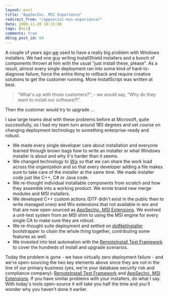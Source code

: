 ```yaml
---
layout: post
title: "AppSecInc. MSI Experience"
redirect_from: "/appsecinc-msi-experience/"
date: 2009-11-20 18:15:00
tags: [msi]
comments: true
dblog_post_id: 64
---
```

A couple of years ago [we](https://web.archive.org/web/20131111165225/https://www.appsecinc.com/) used to have a really big problem with Windows installers. We had one guy writing InstallShield installers and a bunch of components thrown at him with the usual "just install these, please". As a result, almost every single deployment ran into some kind of hard-to-diagnose failure, force the entire thing to rollback and require creative solutions to get the customer running. More InstallScript was written at best.

> "What's up with those customers?", - we would say, "Why do they want to install our software?!".

Then the customer would try to upgrade ...

I saw large teams deal with these problems before at Microsoft, quite successfully, so I had my team turn around 180 degrees and set course on changing deployment technology to something enterprise-ready and robust.

- We made every single developer care about installation and everyone learned through brown bags how to write an installer or what Windows installer is about and why it's harder than it seems.
- We changed technology to [Wix](http://wixtoolset.org/) so that we can share the work load across the organization and so that every developer adding a file makes sure to take care of the installer at the same time. We made installer code just like C++, C# or Java code.
- We re-thought individual installable components from scratch and how they assemble into a working product. We wrote brand new merge modules and MSI installers.
- We developed C++ custom actions (DTF didn't exist in the public then to write managed ones) and Wix extensions that not available in wix and that are now open-sourced as [AppSecInc. MSI Extensions](https://github.com/dblock/msiext). We evolved a unit-test system from an MSI shim to using the MSI engine for every single CA to make sure they are robust.
- We re-thought suite deployment and settled on [dotNetInstaller](https://github.com/dblock/dotnetinstaller) bootstrapper to chain the whole thing together, contributing some features as well.
- We invested into test automation with the [RemoteInstall Test Framework](https://github.com/dblock/remoteinstall) to cover the hundreds of install and upgrade scenarios.

Today the problem is gone - we have virtually zero deployment failure - and we're open-sourcing the two key elements above since they are not in the line of our primary business (yes, we're your database security risk and compliance company): [RemoteInstall Test Framework](https://github.com/dblock/remoteinstall) and [AppSecInc. MSI Extensions](https://github.com/dblock/msiext). If you have similar problems with your installers, do what I say. With today's tools open-source it will take you half the time and you'll wonder why you haven't done it earlier.

